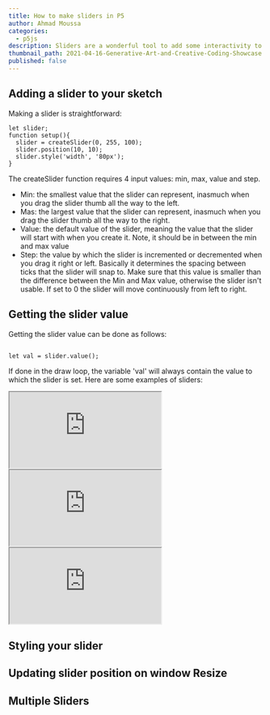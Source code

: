 ```yaml
---
title: How to make sliders in P5
author: Ahmad Moussa
categories:
  - p5js
description: Sliders are a wonderful tool to add some interactivity to your sketches. Here's everything you need to know.
thumbnail_path: 2021-04-16-Generative-Art-and-Creative-Coding-Showcase.png
published: false
---
```


<h2>Adding a slider to your sketch</h2>
Making a slider is straightforward:


<pre><code>let slider;
function setup(){
  slider = createSlider(0, 255, 100);
  slider.position(10, 10);
  slider.style('width', '80px');
}
</code></pre>

The createSlider function requires 4 input values: min, max, value and step.

<ul>
<li>Min: the smallest value that the slider can represent, inasmuch when you drag the slider thumb all the way to the left.</li>
<li>Mas: the largest value that the slider can represent, inasmuch when you drag the slider thumb all the way to the right.</li>
<li>Value: the default value of the slider, meaning the value that the slider will start with when you create it. Note, it should be in between the min and max value</li>
<li>Step: the value by which the slider is incremented or decremented when you drag it right or left. Basically it determines the spacing between ticks that the slider will snap to. Make sure that this value is smaller than the difference between the Min and Max value, otherwise the slider isn't usable. If set to 0 the slider will move continuously from left to right.</li>
</ul>



<h2>Getting the slider value</h2>
Getting the slider value can be done as follows:



<pre><code>
let val = slider.value();
</code></pre>

If done in the draw loop, the variable 'val' will always contain the value to which the slider is set. Here are some examples of sliders:

<div class="row gtr-200">
			<div class="col-4 col-12-medium">
          <iframe src="https://preview.p5js.org/AhmadMoussa/embed/guMmjYvT4"></iframe>
      </div>
      <div class="col-4 col-12-medium">
          <iframe src="https://preview.p5js.org/AhmadMoussa/embed/guMmjYvT4"></iframe>
      </div>
      <div class="col-4 col-12-medium">
          <iframe src="https://preview.p5js.org/AhmadMoussa/embed/guMmjYvT4"></iframe>
      </div>
</div>


<h2>Styling your slider</h2>
<script src="//toolness.github.io/p5.js-widget/p5-widget.js"></script>

<script type="text/p5" data-p5-version="1.4.0">
function setup() {
  createCanvas(100, 100);
}

function draw() {
  background(255, 0, 200);
}
</script>

<h2>Updating slider position on window Resize</h2>

<h2>Multiple Sliders</h2>
